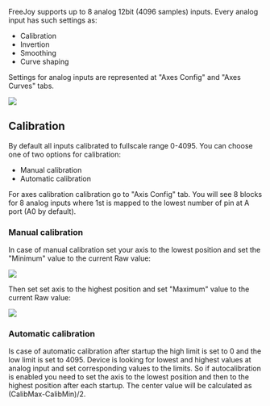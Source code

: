 FreeJoy supports up to 8 analog 12bit (4096 samples) inputs. Every analog input has such settings as:

* Calibration
* Invertion
* Smoothing
* Curve shaping

Settings for analog inputs are represented at "Axes Config" and "Axes Curves" tabs.

<img src="https://a.radikal.ru/a19/1911/da/702abddd2060.png">

## Calibration

By default all inputs calibrated to fullscale range 0-4095. You can choose one of two options for calibration:

* Manual calibration
* Automatic calibration

For axes calibration calibration go to "Axis Config" tab. You will see 8 blocks for 8 analog inputs where 1st is mapped to the lowest number of pin at A port (A0 by default). 

### Manual calibration

In case of manual calibration set your axis to the lowest position and set the "Minimum" value to the current Raw value:

<img src="https://b.radikal.ru/b10/1911/c3/406ffb262d3f.png">

Then set set axis to the highest position and set "Maximum" value to the current Raw value:

<img src="https://d.radikal.ru/d42/1911/8d/bfb073aa2eed.png">



### Automatic calibration

Is case of automatic calibration after startup the high limit is set to 0 and the low limit is set to 4095. Device is looking for lowest and highest values at analog input and set corresponding values to the limits. So if autocalibration is enabled you need to set the axis to the lowest position and then to the highest position after each startup. The center value will be calculated as (CalibMax-CalibMin)/2.